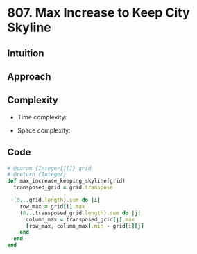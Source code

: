 # 807. Max Increase to Keep City Skyline

## Intuition

## Approach
<!-- Describe your approach to solving the problem. -->

## Complexity

- Time complexity:
<!-- Add your time complexity here, e.g. $$O(n)$$ -->

- Space complexity:
<!-- Add your space complexity here, e.g. $$O(n)$$ -->

## Code

```ruby
# @param {Integer[][]} grid
# @return {Integer}
def max_increase_keeping_skyline(grid)
  transposed_grid = grid.transpose

  (0...grid.length).sum do |i|
    row_max = grid[i].max
    (0...transposed_grid.length).sum do |j|
      column_max = transposed_grid[j].max
      [row_max, column_max].min - grid[i][j]
    end
  end
end
```
